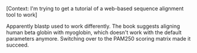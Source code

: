 [Context: I'm trying to get a tutorial of a web-based sequence alignment tool
to work]

Apparently blastp used to work differently. The book suggests aligning human
beta globin with myoglobin, which doesn't work with the default parameters
anymore. Switching over to the PAM250 scoring matrix made it succeed.

